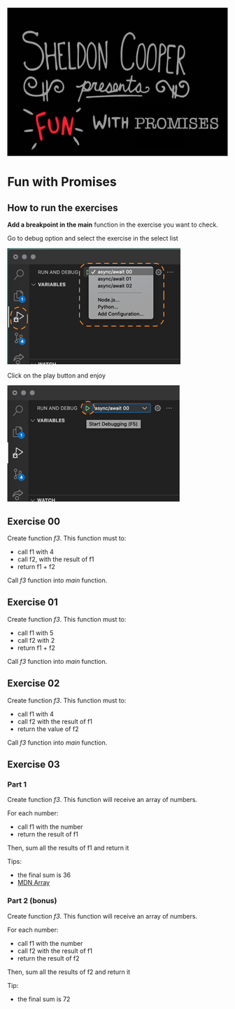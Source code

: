 ![](../img/title.png)

# Fun with Promises

## How to run the exercises

**Add a breakpoint in the main** function in the exercise you want to check.

Go to debug option and select the exercise in the select list

![](../img/select.png)

Click on the play button and enjoy

![](../img/run.png)

## Exercise 00

Create function _f3_. This function must to:

- call f1 with 4
- call f2, with the result of f1
- return f1 + f2

Call _f3_ function into _main_ function.

## Exercise 01

Create function _f3_. This function must to:

- call f1 with 5
- call f2 with 2
- return f1 + f2 

Call _f3_ function into _main_ function.

## Exercise 02

Create function _f3_. This function must to:

- call f1 with 4
- call f2 with the result of f1
- return the value of f2

Call _f3_ function into _main_ function.

## Exercise 03

### Part 1
Create function _f3_. This function will receive an array of numbers.

For each number:

- call f1 with the number
- return the result of f1

Then, sum all the results of f1 and return it

Tips: 
- the final sum is 36
- [MDN Array](https://developer.mozilla.org/es/docs/Web/JavaScript/Reference/Global_Objects/Array)

### Part 2 (bonus)
Create function _f3_. This function will receive an array of numbers.

For each number:

- call f1 with the number
- call f2 with the result of f1
- return the result of f2

Then, sum all the results of f2 and return it

Tip: 
- the final sum is 72